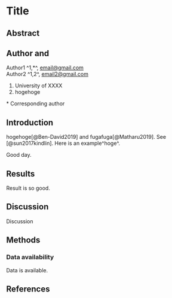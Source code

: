 <!-- markdownlint-disable MD022 -->
# Title

## Abstract
## Author and
Author1 ^1,*^, email@gmail.com  
Author2 ^1,2^, email2@gmail.com

1. University of XXXX
1. hogehoge

\* Corresponding author

## Introduction
hogehoge[@Ben-David2019] and fugafuga[@Matharu2019]. See [@sun2017kindlin]. Here is an example^hoge^.

Good day.

## Results
Result is so good.

## Discussion
Discussion

## Methods
### Data availability
Data is available.

## References

<div id="refs"></div>
